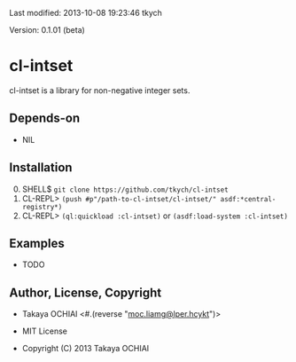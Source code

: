Last modified: 2013-10-08 19:23:46 tkych

Version: 0.1.01 (beta)


cl-intset
=========

cl-intset is a library for non-negative integer sets.


Depends-on
----------

 - NIL


Installation
------------

 0. SHELL$   `git clone https://github.com/tkych/cl-intset`
 1. CL-REPL> `(push #p"/path-to-cl-intset/cl-intset/" asdf:*central-registry*)`
 2. CL-REPL> `(ql:quickload :cl-intset)` or `(asdf:load-system :cl-intset)`


Examples
--------

 - TODO


Author, License, Copyright
--------------------------

 - Takaya OCHIAI  <#.(reverse "moc.liamg@lper.hcykt")>

 - MIT License

 - Copyright (C) 2013 Takaya OCHIAI

